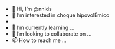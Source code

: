 - 👋 Hi, I’m @nnlds
- 👀 I’m interested in choque hipovolÊmico
- 
- 🌱 I’m currently learning ...
- 💞️ I’m looking to collaborate on ...
- 📫 How to reach me ...

<!---
nnlds/nnlds is a ✨ special ✨ repository because its `README.md` (this file) appears on your GitHub profile.
You can click the Preview link to take a look at your changes.
--->
